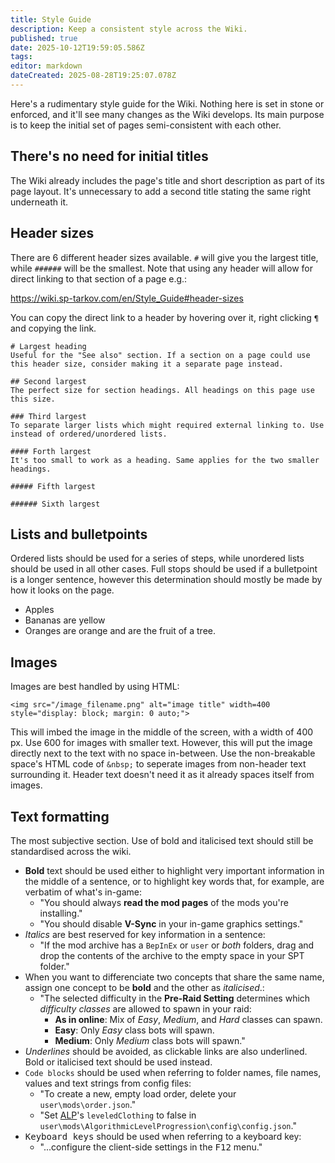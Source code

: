 ```yaml
---
title: Style Guide
description: Keep a consistent style across the Wiki.
published: true
date: 2025-10-12T19:59:05.586Z
tags: 
editor: markdown
dateCreated: 2025-08-28T19:25:07.078Z
---
```


Here's a rudimentary style guide for the Wiki. Nothing here is set in stone or enforced, and it'll see many changes as the Wiki develops.
Its main purpose is to keep the initial set of pages semi-consistent with each other.

## There's no need for initial titles

The Wiki already includes the page's title and short description as part of its page layout. It's unnecessary to add a second title stating the same right underneath it.

## Header sizes

There are 6 different header sizes available. `#` will give you the largest title, while `######` will be the smallest.
Note that using any header will allow for direct linking to that section of a page e.g.: 

https://wiki.sp-tarkov.com/en/Style_Guide#header-sizes

You can copy the direct link to a header by hovering over it, right clicking `¶` and copying the link.

```
# Largest heading
Useful for the "See also" section. If a section on a page could use this header size, consider making it a separate page instead.

## Second largest
The perfect size for section headings. All headings on this page use this size.

### Third largest 
To separate larger lists which might required external linking to. Use instead of ordered/unordered lists.

#### Forth largest 
It's too small to work as a heading. Same applies for the two smaller headings.

##### Fifth largest

###### Sixth largest
```

## Lists and bulletpoints

Ordered lists should be used for a series of steps, while unordered lists should be used in all other cases.
Full stops should be used if a bulletpoint is a longer sentence, however this determination should mostly be made by how it looks on the page.

- Apples
- Bananas are yellow
- Oranges are orange and are the fruit of a tree.

## Images

Images are best handled by using HTML:

`<img src="/image_filename.png" alt="image title" width=400 style="display: block; margin: 0 auto;">`

This will imbed the image in the middle of the screen, with a width of 400 px. Use 600 for images with smaller text.
However, this will put the image directly next to the text with no space in-between. Use the non-breakable space's HTML code of `&nbsp;` to seperate images from non-header text surrounding it. Header text doesn't need it as it already spaces itself from images.

## Text formatting
The most subjective section. Use of bold and italicised text should still be standardised across the wiki.

- **Bold** text should be used either to highlight very important information in the middle of a sentence, or to highlight key words that, for example, are verbatim of what's in-game:
  - "You should always **read the mod pages** of the mods you're installing."
  - "You should disable **V-Sync** in your in-game graphics settings."
- *Italics* are best reserved for key information in a sentence:
  - "If the mod archive has a `BepInEx` or `user` or *both* folders, drag and drop the contents of the archive to the empty space in your SPT folder."
- When you want to differenciate two concepts that share the same name, assign one concept to be **bold** and the other as *italicised*.:
   - "The selected difficulty in the **Pre-Raid Setting** determines which *difficulty classes* are allowed to spawn in your raid:
     - **As in online**: Mix of *Easy*, *Medium*, and *Hard* classes can spawn.
     - **Easy**: Only *Easy* class bots will spawn.
     - **Medium**: Only *Medium* class bots will spawn."
- _Underlines_ should be avoided, as clickable links are also underlined. Bold or italicised text should be used instead.
- `Code blocks` should be used when referring to folder names, file names, values and text strings from config files:
  - "To create a new, empty load order, delete your `user\mods\order.json`."
  - "Set [ALP](https://forge.sp-tarkov.com/mod/1015/alp-algorithmic-level-progression)'s `leveledClothing` to false in `user\mods\AlgorithmicLevelProgression\config\config.json`."
- <kbd>Keyboard keys</kbd> should be used when referring to a keyboard key:
  - "...configure the client-side settings in the <kbd>F12</kbd> menu."
